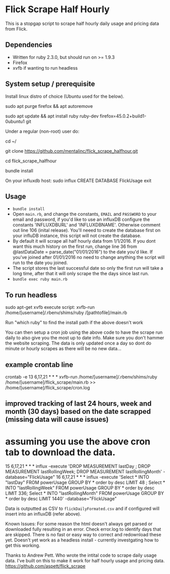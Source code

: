 # Flick Scrape Half Hourly

This is a stopgap script to scrape half hourly daily usage and pricing data from Flick.

## Dependencies
- Written for ruby 2.3.0, but should run on >= 1.9.3
- Firefox
- xvfb if wanting to run headless

## System setup / prerequisite

Install linux distro of choice (Ubuntu used for the below).
 
sudo apt purge firefox && apt autoremove

sudo apt update && apt install ruby ruby-dev firefox=45.0.2+build1-0ubuntu1 git
 
Under a regular (non-root) user do:
 
cd ~/

git clone https://github.com/mentalinc/flick_scrape_halfhour.git

cd flick_scrape_halfhour

bundle install
 
On your influxdb host:
sudo influx
CREATE DATABASE FlickUsage
exit


## Usage

- `bundle install`
- Open `main.rb`, and change the constants, `EMAIL` and `PASSWORD` to your email and password, if you'd like to use an influxDB configure the constants 'INFLUXDBURL' and 'INFLUXDBNAME'. Otherwise comment out line 106 (inital release). You'll neeed to create the database first on your influDB instance, this script will not create the database.
- By default it will scrape all half hourly data from 1/1/2016. If you dont want this much history on the first run, change line 36 from @lastDataDate = parse_date("01/01/2016") to the date you'd like. If you've joined after 01/01/2016 no need to change anything the script will run to the date you joined.
- The script stores the last successful date so only the first run will take a long time, after that it will only scrape the the days since last run.
- `bundle exec ruby main.rb`


## To run headless
sudo apt-get xvfb
execute script: xvfb-run /home/[username]/.rbenv/shims/ruby /[pathtofile]/main.rb

Run "which ruby" to find the install path if the above doesn't work

You can then setup a cron job using the above code to have the scrape run daily to also give you the most up to date info. 
Make sure you don't hammer the website scraping. The data is only updated once a day so dont do minute or hourly scrapes as there will be no new data...

## example crontab line
crontab -e
13 6,17,21 * * * xvfb-run /home/[username]/.rbenv/shims/ruby /home/[username]/flick_scrape/main.rb >> /home/[username]/flick_scrape/cron.log


## improved tracking of last 24 hours, week and month (30 days) based on the date scrapped (missing data will cause issues)
# assuming you use the above cron tab to download the data.
15 6,17,21 * * * influx -execute 'DROP MEASUREMENT lastDay ; DROP MEASUREMENT lastRollingWeek; DROP MEASUREMENT lastRollingMonth' -database="FlickUsage"
16 6,17,21 * * * influx -execute 'Select * INTO "lastDay"  FROM powerUsage GROUP BY * order by desc LIMIT 48 ; Select * INTO "lastRollingWeek" FROM powerUsage GROUP BY * order by desc LIMIT 336; Select * INTO "lastRollingMonth" FROM powerUsage GROUP BY * order by desc LIMIT 1440' -database="FlickUsage"



Data is outputted as CSV to `flickDailyFormated.csv` and if configured will insert into an influxDB (refer above).


Known Issues:
For some reason the html doesn't always get parsed or downloaded fully resulting in an error. Check error.log to identify days that are skipped. There is no fast or easy way to correct and redownload these yet.
Doesn't yet work as a headless install - currently investgating how to get this working.


Thanks to Andrew Pett. Who wrote the intital code to scrape daily usage data. 
I've built on this to make it work for half hourly usage and pricing data.
https://github.com/aspett/flick_scrape


